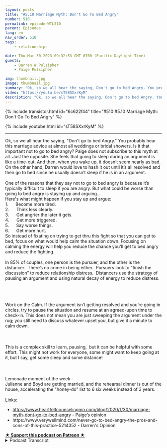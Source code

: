 ```yaml
---
layout: posts
title: "#5.10 Marriage Myth: Don't Go To Bed Angry"
number: 510
permalink: episode-WTL510
parent: Episodes
lang: en
nav_order: 510
tags:
    - relationships

date: Thu Mar 30 2023 09:32:53 GMT-0700 (Pacific Daylight Time)
guests:
    - Darren W Pulsipher
    - Paige Pulsipher

img: thumbnail.jpg
image: thumbnail.jpg
summary: "Ok, so we all hear the saying, Don't go to bed Angry. You probably hear this marriage advice at almost all weddings or bridal showers. Is it that important not to go to bed angry?"
video: "https://youtu.be/sT58SXxrKyM"
description: "Ok, so we all hear the saying, Don't go to bed Angry. You probably hear this marriage advice at almost all weddings or bridal showers. Is it that important not to go to bed angry?"
---
```


<div>
{% include transistor.html id="6c622f44" title="#510 #5.10 Marriage Myth: Don't Go To Bed Angry" %}

{% include youtube.html id="sT58SXxrKyM" %}
</div>

---

<html><head></head><body><div>Ok, so we all hear the saying, "Don't go to bed Angry." You probably hear this marriage advice at almost all weddings or bridal showers. Is it that important not to go to bed angry? Paige does not subscribe to this myth at all. Just the opposite. She feels that going to sleep during an argument is like a time-out. And then, when you wake up, it doesn’t seem nearly as bad. On the other hand, Darren would love to hash it out until it’s all resolved and then go to bed since he usually doesn’t sleep if he is in an argument.&nbsp;</div><div>&nbsp;</div><div>One of the reasons that they say not to go to bed angry is because it’s typically difficult to sleep if you are angry. But what could be worse than going to bed angry is staying up and arguing...</div><div>Here's what might happen if you stay up and argue:</div><div>1.&nbsp; &nbsp; &nbsp; Become more tired.</div><div>2.&nbsp; &nbsp; &nbsp; Think less clearly.</div><div>3.&nbsp; &nbsp; &nbsp; Get angrier the later it gets.</div><div>4.&nbsp; &nbsp; &nbsp; Get more triggered.</div><div>5.&nbsp; &nbsp; &nbsp; Say worse things.</div><div>6.&nbsp; &nbsp; &nbsp; Get more hurt.</div><div>So instead of fixating on trying to get thru this fight so that you can get to bed, focus on what would help calm the situation down. Focusing on calming the energy will help you reduce the chance you'll get to bed angry and reduce the fighting.&nbsp;</div><div>&nbsp;</div><div>In 85% of couples, one person is the pursuer, and the other is the distancer.&nbsp; There’s no crime in being either.&nbsp; Pursuers look to “finish the discussion” to reduce relationship distress.&nbsp; Distancers use the strategy of pausing an argument and using natural decay of energy to reduce distress. &nbsp;</div><div><br>&nbsp;<br>&nbsp;</div><div>Work on the Calm. If the argument isn’t getting resolved and you’re going in circles, try to pause the situation and resume at an agreed-upon time to check-in. This does not mean you are just sweeping the argument under the rug; you still need to discuss whatever upset you, but give it a minute to calm down.</div><div><br>&nbsp;<br>&nbsp;</div><div>This is a complex skill to learn, pausing,&nbsp; but it can be helpful with some effort. This might not work for everyone, some might want to keep going at it, but I say, get some sleep and some distance!</div><div><br>&nbsp;<br>&nbsp;</div><div>Lemonade moment of the week -&nbsp;</div><div>Julianne and Boyd are getting married, and the rehearsal dinner is out of the house, accelerating the "honey-do" list to 6 six weeks instead of 3 years.</div><div>&nbsp;</div><div>Links:&nbsp;</div><ul><li><a href="https://www.heartfeltcounselingmn.com/blog/2020/1/30/marriage-myth-dont-go-to-bed-angry">https://www.heartfeltcounselingmn.com/blog/2020/1/30/marriage-myth-dont-go-to-bed-angry</a> - Paige’s opinion</li><li>https://www.verywellmind.com/never-go-to-bed-angry-the-pros-and-cons-of-this-practice-5214352 - Darren's Opinion</li></ul>
<strong>
  <a href="https://www.patreon.com/wheresthelemonade" target="_donate" rel="payment" title="★ Support this podcast on Patreon ★">★ Support this podcast on Patreon ★</a>
</strong></body></html>

<details>
<summary> Podcast Transcript </summary>

<p></p>

</details>
